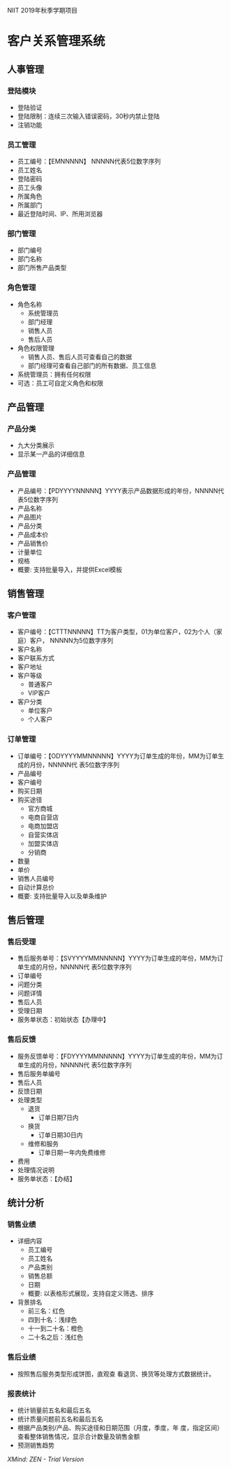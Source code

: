 NIIT 2019年秋季学期项目

# 客户关系管理系统
## 人事管理
### 登陆模块
* 登陆验证
* 登陆限制：连续三次输入错误密码，30秒内禁止登陆
* 注销功能
### 员工管理
* 员工编号：【EMNNNNN】	NNNNN代表5位数字序列
* 员工姓名
* 登陆密码
* 员工头像
* 所属角色
* 所属部门
* 最近登陆时间、IP、所用浏览器
### 部门管理
* 部门编号
* 部门名称
* 部门所售产品类型
### 角色管理
* 角色名称
    * 系统管理员
    * 部门经理
    * 销售人员
    * 售后人员
* 角色权限管理
    * 销售人员、售后人员可查看自己的数据
    * 部门经理可查看自己部门的所有数据、员工信息
* 系统管理员：拥有任何权限
* 可选：员工可自定义角色和权限
## 产品管理
### 产品分类
* 九大分类展示
* 显示某一产品的详细信息
### 产品管理
* 产品编号：【PDYYYYNNNNN】YYYY表⽰产品数据形成的年份，NNNNN代表5位数字序列
* 产品名称
* 产品图片
* 产品分类
* 产品成本价
* 产品销售价
* 计量单位
* 规格
* 概要: 支持批量导入，并提供Excel模板
## 销售管理
### 客户管理
* 客户编号：【CTTTNNNNN】TT为客户类型，01为单位客户，02为个⼈（家庭）客户， NNNNN为5位数字序列
* 客户名称
* 客户联系方式
* 客户地址
* 客户等级
    * 普通客户
    * VIP客户
* 客户分类
    * 单位客户
    * 个人客户
### 订单管理
* 订单编号：【ODYYYYMMNNNNN】YYYY为订单⽣成的年份，MM为订单⽣成的⽉份，NNNNN代 表5位数字序列
* 产品编号
* 客户编号
* 购买日期
* 购买途径
    * 官方商城
    * 电商自营店
    * 电商加盟店
    * 自营实体店
    * 加盟实体店
    * 分销商
* 数量
* 单价
* 销售人员编号
* 自动计算总价
* 概要: 支持批量导入以及单条维护
## 售后管理
### 售后受理
* 售后服务单号：【SVYYYYMMNNNNN】YYYY为订单⽣成的年份，MM为订单⽣成的⽉份，NNNNN代 表5位数字序列
* 订单编号
* 问题分类
* 问题详情
* 售后人员
* 受理日期
* 服务单状态：初始状态【办理中】
### 售后反馈
* 服务反馈单号：【FDYYYYMMNNNNN】YYYY为订单⽣成的年份，MM为订单⽣成的⽉份，NNNNN代 表5位数字序列
* 售后服务单编号
* 售后人员
* 反馈日期
* 处理类型
    * 退货
        * 订单日期7日内
    * 换货
        * 订单日期30日内
    * 维修和服务
        * 订单日期一年内免费维修
* 费用
* 处理情况说明
* 服务单状态：【办结】
## 统计分析
### 销售业绩
* 详细内容
    * 员工编号
    * 员工姓名
    * 产品类别
    * 销售总额
    * 日期
    * 概要: 以表格形式展现，支持自定义筛选、排序
* 背景排名
    * 前三名：红色
    * 四到十名：浅绿色
    * 十一到二十名：橙色
    * 二十名之后：浅红色
### 售后业绩
* 按照售后服务类型形成饼图，直观查 看退货、换货等处理方式数据统计。
### 报表统计
* 统计销量前五名和最后五名
* 统计质量问题前五名和最后五名
* 根据产品类别/产品、购买途径和日期范围（月度，季度，年 度，指定区间）查看整体销售情况，显示合计数量及销售金额	
* 预测销售趋势

*XMind: ZEN - Trial Version*

